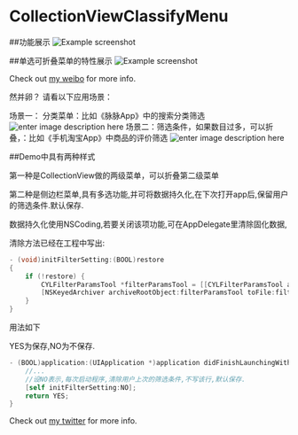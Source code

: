 # CollectionViewClassifyMenu


##功能展示
![Example screenshot](https://github.com/ChenYilong/CollectionViewClassifyMenu/blob/master/CollectionViewClassifyMenu用法展示.gif)

##单选可折叠菜单的特性展示
![Example screenshot](https://github.com/ChenYilong/CollectionViewClassifyMenu/blob/master/单选菜单的特性展示.gif)
                  
Check out [my weibo](http://weibo.com/luohanchenyilong/) for more info.


然并卵？
请看以下应用场景：

场景一：
分类菜单：比如《脉脉App》中的搜索分类筛选
![enter image description here](https://i.imgur.com/3myM91J.gif)
场景二：筛选条件，如果数目过多，可以折叠，：比如《手机淘宝App》中商品的评价筛选
![enter image description here](https://i.imgur.com/joaU3Bf.gif)

##Demo中具有两种样式


第一种是CollectionView做的两级菜单，可以折叠第二级菜单

第二种是侧边栏菜单,具有多选功能,并可将数据持久化,在下次打开app后,保留用户的筛选条件.默认保存.

数据持久化使用NSCoding,若要关闭该项功能,可在AppDelegate里清除固化数据,
 
 
清除方法已经在工程中写出:
 
 
```Objective-C
- (void)initFilterSetting:(BOOL)restore
{
    if (!restore) {
        CYLFilterParamsTool *filterParamsTool = [[CYLFilterParamsTool alloc] init];
        [NSKeyedArchiver archiveRootObject:filterParamsTool toFile:filterParamsTool.filename];
    }
}
```

用法如下

YES为保存,NO为不保存.
 
 
```Objective-C
- (BOOL)application:(UIApplication *)application didFinishLaunchingWithOptions:(NSDictionary *)launchOptions {
    //...
    //设NO表示,每次启动程序,清除用户上次的筛选条件,不写该行,默认保存.
    [self initFilterSetting:NO];
    return YES;
}
```




Check out [my twitter](https://twitter.com/stevechen1010) for more info.
